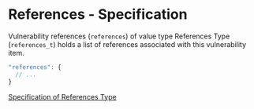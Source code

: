 # References - Specification

Vulnerability references (`references`) of value type References
Type (`references_t`) holds a list of references associated with this
vulnerability item.

```javascript
"references": {
  // ...
}
```

[Specification of References Type](../../types/references-spec.en.md)
